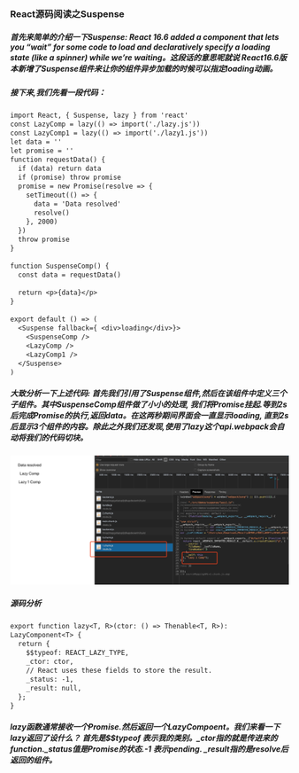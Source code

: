 ### React源码阅读之Suspense

##### 首先来简单的介绍一下Suspense: React 16.6 added a <Suspense> component that lets you “wait” for some code to load and declaratively specify a loading state (like a spinner) while we’re waiting。这段话的意思呢就说 React16.6版本新增了Suspense组件来让你的组件异步加载的时候可以指定loading动画。

##### 接下来,我们先看一段代码：

```
import React, { Suspense, lazy } from 'react'
const LazyComp = lazy(() => import('./lazy.js'))
const LazyComp1 = lazy(() => import('./lazy1.js'))
let data = ''
let promise = ''
function requestData() {
  if (data) return data
  if (promise) throw promise
  promise = new Promise(resolve => {
    setTimeout(() => {
      data = 'Data resolved'
      resolve()
    }, 2000)
  })
  throw promise
}

function SuspenseComp() {
  const data = requestData()

  return <p>{data}</p>
}

export default () => (
  <Suspense fallback={ <div>loading</div>}>
    <SuspenseComp />
    <LazyComp />
    <LazyComp1 />
  </Suspense>
)

```

##### 大致分析一下上述代码: 首先我们引用了Suspense组件,然后在该组件中定义三个子组件。其中SuspenseComp组件做了小小的处理, 我们将Promise挂起.等到2s后完成Promise的执行,返回data。在这两秒期间界面会一直显示loading, 直到2s后显示3个组件的内容。除此之外我们还发现,使用了lazy这个api.webpack会自动将我们的代码切块。
![image](./img/lazy.jpg)


##### 源码分析

```
export function lazy<T, R>(ctor: () => Thenable<T, R>): LazyComponent<T> {
  return {
    $$typeof: REACT_LAZY_TYPE,
    _ctor: ctor,
    // React uses these fields to store the result.
    _status: -1,
    _result: null,
  };
}
```

##### lazy函数通常接收一个Promise.然后返回一个LazyCompoent。我们来看一下lazy返回了设什么？ 首先是$$typeof 表示我的类别。_ctor指的就是传进来的function._status值是Promise的状态.-1 表示pending. _result指的是resolve后返回的组件。